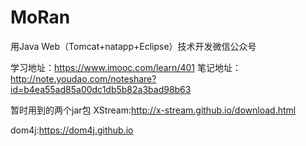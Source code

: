 # MoRan
用Java Web（Tomcat+natapp+Eclipse）技术开发微信公众号

学习地址：https://www.imooc.com/learn/401
笔记地址：http://note.youdao.com/noteshare?id=b4ea55ad85a00dc1db5b82a3bad98b63


暂时用到的两个jar包
XStream:http://x-stream.github.io/download.html

dom4j:https://dom4j.github.io
